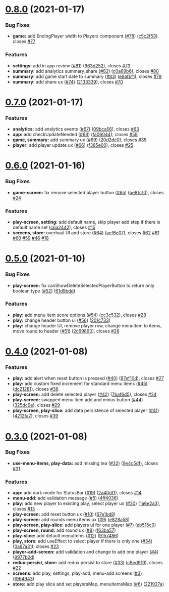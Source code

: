 # [0.8.0](https://github.com/anli/rna-scorebook/compare/0.7.0...0.8.0) (2021-01-17)


### Bug Fixes

* **game:** add EndingPlayer width to Players component ([#78](https://github.com/anli/rna-scorebook/issues/78)) ([c5c2f53](https://github.com/anli/rna-scorebook/commit/c5c2f532a18b1ba4b012425f05435d6c79726865)), closes [#77](https://github.com/anli/rna-scorebook/issues/77)


### Features

* **settings:** add in app review ([#81](https://github.com/anli/rna-scorebook/issues/81)) ([963d252](https://github.com/anli/rna-scorebook/commit/963d2520d40fab2020780cde065fd95df6132d06)), closes [#73](https://github.com/anli/rna-scorebook/issues/73)
* **summary:** add analytics summary_share ([#82](https://github.com/anli/rna-scorebook/issues/82)) ([c0a69b6](https://github.com/anli/rna-scorebook/commit/c0a69b651d0dfd3efed9a5916e68411aefdf926a)), closes [#80](https://github.com/anli/rna-scorebook/issues/80)
* **summary:** add game start date to summary ([#83](https://github.com/anli/rna-scorebook/issues/83)) ([e9afbf1](https://github.com/anli/rna-scorebook/commit/e9afbf1b6942685d4bedabf40c1d923a8bbc728a)), closes [#79](https://github.com/anli/rna-scorebook/issues/79)
* **summary:** add share ux ([#74](https://github.com/anli/rna-scorebook/issues/74)) ([2133339](https://github.com/anli/rna-scorebook/commit/2133339f2b6febde201225ddf57c44801d659b96)), closes [#70](https://github.com/anli/rna-scorebook/issues/70)



# [0.7.0](https://github.com/anli/rna-scorebook/compare/0.6.0...0.7.0) (2021-01-17)


### Features

* **analytics:** add analytics events ([#67](https://github.com/anli/rna-scorebook/issues/67)) ([09bca56](https://github.com/anli/rna-scorebook/commit/09bca569685f630cd7dfe319ffc16c2949730b63)), closes [#63](https://github.com/anli/rna-scorebook/issues/63)
* **app:** add checkUpdateNeeded ([#68](https://github.com/anli/rna-scorebook/issues/68)) ([fa06044](https://github.com/anli/rna-scorebook/commit/fa06044367ad1e8e9adaa197ba0c3a555214a3fd)), closes [#58](https://github.com/anli/rna-scorebook/issues/58)
* **game, summary:** add summary ux ([#69](https://github.com/anli/rna-scorebook/issues/69)) ([20d2dc0](https://github.com/anli/rna-scorebook/commit/20d2dc05afad048f2da4371f64e74698860dc4f1)), closes [#35](https://github.com/anli/rna-scorebook/issues/35)
* **player:** add player update ux ([#66](https://github.com/anli/rna-scorebook/issues/66)) ([f385e60](https://github.com/anli/rna-scorebook/commit/f385e60f7ca3e74ff7d5bea9a17ac78ab7873fe4)), closes [#25](https://github.com/anli/rna-scorebook/issues/25)



# [0.6.0](https://github.com/anli/rna-scorebook/compare/0.5.0...0.6.0) (2021-01-16)

### Bug Fixes

- **game-screen:** fix remove selected player button ([#65](https://github.com/anli/rna-scorebook/issues/65)) ([be81c10](https://github.com/anli/rna-scorebook/commit/be81c1078ecc574be3a00efc56838f875694f3ed)), closes [#24](https://github.com/anli/rna-scorebook/issues/24)

### Features

- **play-screen, setting:** add default name, skip player add step if there is default name set ([c6a2442](https://github.com/anli/rna-scorebook/commit/c6a244245b065381da1d66cdab809877ab12a192)), closes [#15](https://github.com/anli/rna-scorebook/issues/15)
- **screens, store:** overhaul UI and store ([#64](https://github.com/anli/rna-scorebook/issues/64)) ([aef6e07](https://github.com/anli/rna-scorebook/commit/aef6e071bc478dd46e308ac82637378547223626)), closes [#62](https://github.com/anli/rna-scorebook/issues/62) [#61](https://github.com/anli/rna-scorebook/issues/61) [#60](https://github.com/anli/rna-scorebook/issues/60) [#59](https://github.com/anli/rna-scorebook/issues/59) [#46](https://github.com/anli/rna-scorebook/issues/46) [#18](https://github.com/anli/rna-scorebook/issues/18)

# [0.5.0](https://github.com/anli/rna-scorebook/compare/0.4.0...0.5.0) (2021-01-10)

### Bug Fixes

- **play-screen:** fix canShowDeleteSelectedPlayerButton to return only boolean type ([#52](https://github.com/anli/rna-scorebook/issues/52)) ([61d9bdd](https://github.com/anli/rna-scorebook/commit/61d9bddb7bd7a49d6ed72d2ace257fd10ace369a))

### Features

- **play:** add menu item score options ([#54](https://github.com/anli/rna-scorebook/issues/54)) ([cc3c532](https://github.com/anli/rna-scorebook/commit/cc3c53218072d3e9698672da51dbc1ac596ae674)), closes [#28](https://github.com/anli/rna-scorebook/issues/28)
- **play:** change header button ui ([#56](https://github.com/anli/rna-scorebook/issues/56)) ([201c733](https://github.com/anli/rna-scorebook/commit/201c7334690bf9a5833d670cd250e6515e45e4b7))
- **play:** change header UI, remove player row, change menuItem to items, move round to header ([#51](https://github.com/anli/rna-scorebook/issues/51)) ([2c69890](https://github.com/anli/rna-scorebook/commit/2c6989022f3acb81dc6f8879b886a41cb1e4fe82)), closes [#28](https://github.com/anli/rna-scorebook/issues/28)

# [0.4.0](https://github.com/anli/rna-scorebook/compare/0.3.0...0.4.0) (2021-01-08)

### Features

- **play:** add alert when reset button is pressed ([#40](https://github.com/anli/rna-scorebook/issues/40)) ([87ef10d](https://github.com/anli/rna-scorebook/commit/87ef10dcef08ec67696f4ec2ab4ae1194301e2e6)), closes [#27](https://github.com/anli/rna-scorebook/issues/27)
- **play:** add custom fixed increment for standard menu items ([#45](https://github.com/anli/rna-scorebook/issues/45)) ([dc21281](https://github.com/anli/rna-scorebook/commit/dc21281c74170fa79fad81fc5c9dcc36739bda24)), closes [#36](https://github.com/anli/rna-scorebook/issues/36)
- **play-screen:** add delete selected player ([#42](https://github.com/anli/rna-scorebook/issues/42)) ([7baf6d5](https://github.com/anli/rna-scorebook/commit/7baf6d5ac461e5cefc235224979c55954cca060c)), closes [#24](https://github.com/anli/rna-scorebook/issues/24)
- **play-screen:** swapped menu item add and minus button ([#44](https://github.com/anli/rna-scorebook/issues/44)) ([325dc9e](https://github.com/anli/rna-scorebook/commit/325dc9e83e6731ef283ad98f322cd02f50b5ea4c)), closes [#29](https://github.com/anli/rna-scorebook/issues/29)
- **play-screen, play-slice:** add data persistence of selected player ([#41](https://github.com/anli/rna-scorebook/issues/41)) ([4212fa7](https://github.com/anli/rna-scorebook/commit/4212fa701344f2d66a4225a2d789f5d847b52f49)), closes [#39](https://github.com/anli/rna-scorebook/issues/39)

# [0.3.0](https://github.com/anli/rna-scorebook/compare/f9649433be9bd66feb893942c6109f6b78ee71ae...0.3.0) (2021-01-08)

### Bug Fixes

- **use-menu-items, play-data:** add missing tea ([#32](https://github.com/anli/rna-scorebook/issues/32)) ([9e4c5df](https://github.com/anli/rna-scorebook/commit/9e4c5dfec179daaa29e1d1f630c5b0a3bf73753b)), closes [#31](https://github.com/anli/rna-scorebook/issues/31)

### Features

- **app:** add dark mode for StatusBar ([#19](https://github.com/anli/rna-scorebook/issues/19)) ([2a40df1](https://github.com/anli/rna-scorebook/commit/2a40df1c1e57a98aecc7e82f28e29f0a3be05f16)), closes [#14](https://github.com/anli/rna-scorebook/issues/14)
- **menu-add:** add validation message ([#5](https://github.com/anli/rna-scorebook/issues/5)) ([4ff4036](https://github.com/anli/rna-scorebook/commit/4ff403633fd5cc1634e1581f1f598ba4d3c805c0))
- **play:** add new player to existing play, select player ux ([#20](https://github.com/anli/rna-scorebook/issues/20)) ([1a6e2a3](https://github.com/anli/rna-scorebook/commit/1a6e2a31c07fee7116ba8b85e66b5fe8654ddc71)), closes [#13](https://github.com/anli/rna-scorebook/issues/13)
- **play-screen:** add reset button ux ([#10](https://github.com/anli/rna-scorebook/issues/10)) ([67e1bd8](https://github.com/anli/rna-scorebook/commit/67e1bd8250a96af05a7de6eb886d3cd73bcd6ac6))
- **play-screen:** add rounds menu items ux ([#9](https://github.com/anli/rna-scorebook/issues/9)) ([e828a58](https://github.com/anli/rna-scorebook/commit/e828a58a8e44a92273de0ea5967806f9d739f8e0))
- **play-screen, play-slice:** add players ui for one player ([#7](https://github.com/anli/rna-scorebook/issues/7)) ([eb515c0](https://github.com/anli/rna-scorebook/commit/eb515c056d8ac081dbdda3f08abb5414f2f4cb17))
- **play-screen, round:** add round ux ([#8](https://github.com/anli/rna-scorebook/issues/8)) ([f63ba57](https://github.com/anli/rna-scorebook/commit/f63ba57a2b9a851259826875345b97304f4d9a06))
- **play-slice:** add default menuItems ([#12](https://github.com/anli/rna-scorebook/issues/12)) ([9157486](https://github.com/anli/rna-scorebook/commit/915748668eb1fd23a9926fdbfffa56dd30b536e6))
- **play, store:** add useEffect to select player if there is only one ([#34](https://github.com/anli/rna-scorebook/issues/34)) ([0a67a31](https://github.com/anli/rna-scorebook/commit/0a67a31e190c4a7cc801d48584099773a9ba9125)), closes [#23](https://github.com/anli/rna-scorebook/issues/23)
- **player-add-screen:** add validation and change to add one player ([#4](https://github.com/anli/rna-scorebook/issues/4)) ([9977b2d](https://github.com/anli/rna-scorebook/commit/9977b2d22e1ea049069daa40421fca225ba28695))
- **redux-persist, store:** add redux persist to store ([#33](https://github.com/anli/rna-scorebook/issues/33)) ([c8ed919](https://github.com/anli/rna-scorebook/commit/c8ed919faa198a23da76107bb7196bc30c05b7a9)), closes [#22](https://github.com/anli/rna-scorebook/issues/22)
- **screens:** add play, settings, play-add, menu-add screens ([#3](https://github.com/anli/rna-scorebook/issues/3)) ([f964943](https://github.com/anli/rna-scorebook/commit/f9649433be9bd66feb893942c6109f6b78ee71ae))
- **store:** add play slice and set playersMap, menuItemsMap ([#6](https://github.com/anli/rna-scorebook/issues/6)) ([221927a](https://github.com/anli/rna-scorebook/commit/221927a80f2c55f4edcb78a1f47b895a78b4344c))
